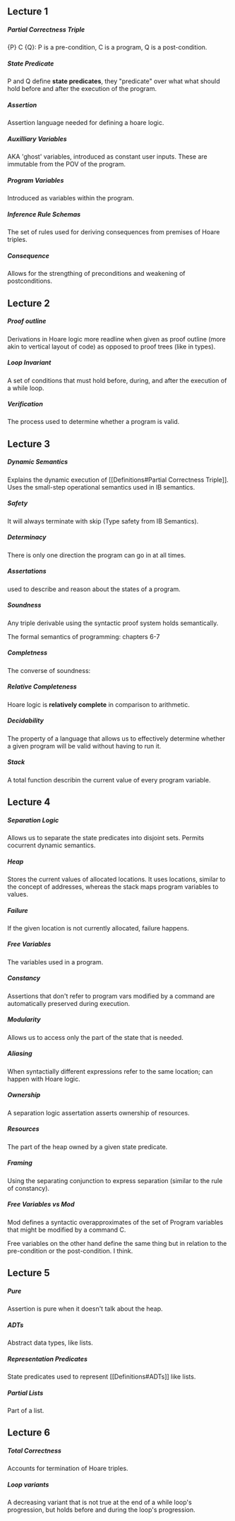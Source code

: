 ## Lecture 1

##### Partial Correctness Triple
{P} C {Q}: P is a pre-condition, C is a program, Q is a post-condition.


##### State Predicate
P and Q define **state predicates**, they "predicate" over what what should hold before and after the execution of the program.
 
##### Assertion
Assertion language needed for defining a hoare logic.


##### Auxilliary Variables
AKA 'ghost' variables, introduced as constant user inputs. These are immutable from the POV of the program.

##### Program Variables
Introduced as variables within the program.

##### Inference Rule Schemas
The set of rules used for deriving consequences from premises of Hoare triples.

##### Consequence
Allows for the strengthing of preconditions and weakening of postconditions.

## Lecture 2

##### Proof outline
Derivations in Hoare logic more readline when given as proof outline (more akin to vertical layout of code) as opposed to proof trees (like in types).

##### Loop Invariant
A set of conditions that must hold before, during, and after the execution of a while loop.

##### Verification
The process used to determine whether a program is valid.

## Lecture 3

##### Dynamic Semantics
Explains the dynamic execution of [[Definitions#Partial Correctness Triple]]. Uses the small-step operational semantics used in IB semantics.


##### Safety
It will always terminate with skip (Type safety from IB Semantics).

##### Determinacy
There is only one direction the program can go in at all times.

##### Assertations
used to describe and reason about the states of a program.

##### Soundness 
Any triple derivable using the syntactic proof system holds semantically.


The formal semantics of programming: chapters 6-7


##### Completness
The converse of soundness:

##### Relative Completeness
Hoare logic is **relatively complete** in comparison to arithmetic.

##### Decidability
The property of a language that allows us to effectively determine whether a given program will be valid without having to run it.

##### Stack
A total function describin the current value of every program variable.

## Lecture 4

##### Separation Logic
Allows us to separate the state predicates into disjoint sets. Permits cocurrent dynamic semantics.

##### Heap
Stores the current values of allocated locations. It uses locations, similar to the concept of addresses, whereas the stack maps program variables to values.

##### Failure
If the given location is not currently allocated, failure happens.

##### Free Variables
The variables used in a program.

##### Constancy
Assertions that don't refer to program vars modified by a command are automatically preserved during execution.

##### Modularity
Allows us to access only the part of the state that is needed.

##### Aliasing
When syntactially different expressions refer to the same location; can happen with Hoare logic.

##### Ownership
A separation logic assertation asserts ownership of resources.

##### Resources
The part of the heap owned by a given state predicate.

##### Framing
Using the separating conjunction to express separation (similar to the rule of constancy).

##### Free Variables vs Mod

Mod defines a syntactic overapproximates of the set of Program variables that might be modified by a command C.

Free variables on the other hand define the same thing but in relation to the pre-condition or the post-condition. I think.


## Lecture 5

##### Pure
Assertion is pure when it doesn't talk about the heap.

##### ADTs
Abstract data types, like lists.

##### Representation Predicates
State predicates used to represent [[Definitions#ADTs]] like lists.

##### Partial Lists
Part of a list.


## Lecture 6


##### Total Correctness
Accounts for termination of Hoare triples.

##### Loop variants
A decreasing variant that is not true at the end of a while loop's progression, but holds before and during the loop's progression.